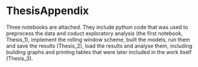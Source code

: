 # ThesisAppendix

Three notebooks are attached. They include python code that was used to preprocess the data and coduct exploratory analysis (the first notebook, Thesis_1), implement the rolling window scheme, built the models, run them and save the results (Thesis_2), load the results and analyse them, including building graphs and printing tables that were later included in the work itself (Thesis_3).
